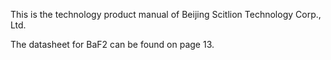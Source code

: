 This is the technology product manual of Beijing Scitlion Technology Corp., Ltd.

The datasheet for BaF2 can be found on page 13.
